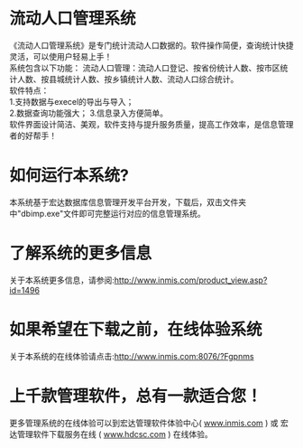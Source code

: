 # 流动人口管理系统

《流动人口管理系统》是专门统计流动人口数据的。软件操作简便，查询统计快捷灵活，可以使用户轻易上手！   
系统包含以下功能： 流动人口管理：流动人口登记、按省份统计人数、按市区统计人数、按县城统计人数、按乡镇统计人数、流动人口综合统计。   
软件特点：   
1.支持数据与execel的导出与导入；   
2.数据查询功能强大； 3.信息录入方便简单。   
软件界面设计简洁、美观，软件支持与提升服务质量，提高工作效率，是信息管理者的好帮手！

# 如何运行本系统?

本系统基于宏达数据库信息管理开发平台开发，下载后，双击文件夹中"dbimp.exe"文件即可完整运行对应的信息管理系统。

# 了解系统的更多信息

关于本系统更多信息，请参阅:http://www.inmis.com/product_view.asp?id=1496

# 如果希望在下载之前，在线体验系统

关于本系统的在线体验请点击:http://www.inmis.com:8076/?Fgpnms

# 上千款管理软件，总有一款适合您！

更多管理系统的在线体验可以到宏达管理软件体验中心( www.inmis.com ) 或 宏达管理软件下载服务在线 ( www.hdcsc.com ) 在线体验。

